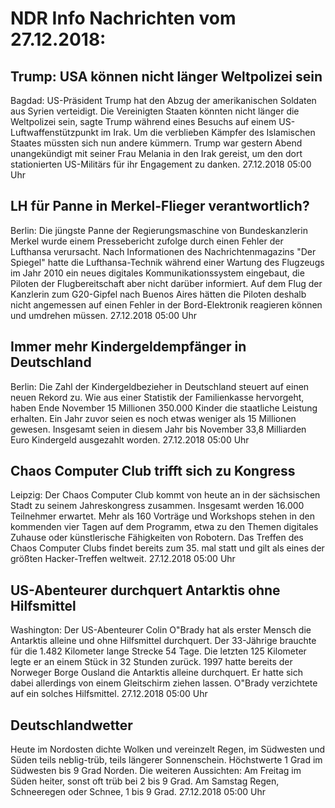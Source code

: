 # NDR Info Nachrichten vom 27.12.2018:


## Trump: USA können nicht länger Weltpolizei sein
Bagdad: US-Präsident Trump hat den Abzug der amerikanischen Soldaten aus Syrien verteidigt. Die Vereinigten Staaten könnten nicht länger die Weltpolizei sein, sagte Trump während eines Besuchs auf einem US-Luftwaffenstützpunkt im Irak. Um die verblieben Kämpfer des Islamischen Staates müssten sich nun andere kümmern. Trump war gestern Abend unangekündigt mit seiner Frau Melania in den Irak gereist, um den dort stationierten US-Militärs für ihr Engagement zu danken. 27.12.2018 05:00 Uhr 

## LH für Panne in Merkel-Flieger verantwortlich?
Berlin: Die jüngste Panne der Regierungsmaschine von Bundeskanzlerin Merkel wurde einem Pressebericht zufolge durch einen Fehler der Lufthansa verursacht. Nach Informationen des Nachrichtenmagazins "Der Spiegel" hatte die Lufthansa-Technik während einer Wartung des Flugzeugs im Jahr 2010 ein neues digitales Kommunikationssystem eingebaut, die Piloten der Flugbereitschaft aber nicht darüber informiert. Auf dem Flug der Kanzlerin zum G20-Gipfel nach Buenos Aires hätten die Piloten deshalb nicht angemessen auf einen Fehler in der Bord-Elektronik reagieren können und umdrehen müssen. 27.12.2018 05:00 Uhr 

## Immer mehr Kindergeldempfänger in Deutschland
Berlin: Die Zahl der Kindergeldbezieher in Deutschland steuert auf einen neuen Rekord zu. Wie aus einer Statistik der Familienkasse hervorgeht, haben Ende November 15 Millionen 350.000 Kinder die staatliche Leistung erhalten. Ein Jahr zuvor seien es noch etwas weniger als 15 Millionen gewesen. Insgesamt seien in diesem Jahr bis November 33,8 Milliarden Euro Kindergeld ausgezahlt worden. 27.12.2018 05:00 Uhr 

## Chaos Computer Club trifft sich zu Kongress
Leipzig: Der Chaos Computer Club kommt von heute an in der sächsischen Stadt zu seinem Jahreskongress zusammen. Insgesamt werden 16.000 Teilnehmer erwartet. Mehr als 160 Vorträge und Workshops stehen in den kommenden vier Tagen auf dem Programm, etwa zu den Themen digitales Zuhause oder künstlerische Fähigkeiten von Robotern. Das Treffen des Chaos Computer Clubs findet bereits zum 35. mal statt und gilt als eines der größten Hacker-Treffen weltweit. 27.12.2018 05:00 Uhr 

## US-Abenteurer durchquert Antarktis ohne Hilfsmittel
Washington: Der US-Abenteurer Colin O"Brady hat als erster Mensch die Antarktis alleine und ohne Hilfsmittel durchquert. Der 33-Jährige brauchte für die 1.482 Kilometer lange Strecke 54 Tage. Die letzten 125 Kilometer legte er an einem Stück in 32 Stunden zurück. 1997 hatte bereits der Norweger Borge Ousland die Antarktis alleine durchquert. Er hatte sich dabei allerdings von einem Gleitschirm ziehen lassen. O"Brady verzichtete auf ein solches Hilfsmittel. 27.12.2018 05:00 Uhr 

## Deutschlandwetter
Heute im Nordosten dichte Wolken und vereinzelt Regen, im Südwesten und Süden teils neblig-trüb, teils längerer Sonnenschein. Höchstwerte 1 Grad im Südwesten bis 9 Grad Norden. Die weiteren Aussichten: Am Freitag im Süden heiter, sonst oft trüb bei 2 bis 9 Grad. Am Samstag Regen, Schneeregen oder Schnee, 1 bis 9 Grad. 27.12.2018 05:00 Uhr 
